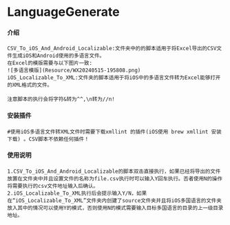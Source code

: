 # LanguageGenerate

#### 介绍
	CSV_To_iOS_And_Android_Localizable:文件夹中的的脚本适用于将Excel导出的CSV文件生成iOS和Android使用的多语言文件。
	在Excel的模版需要与以下图片一致:
	![多语言模版](Resource/WX20240515-195808.png)
	iOS_Localizable_To_XML:文件夹的脚本适用于将iOS中的多语言文件转为Excel能够打开的XML格式的文件。

	注意脚本的执行会将字符&转为^^,\n转为//n!

#### 安装插件
	
    #使用iOS多语言文件转XML文件时需要下载xmllint 的插件(iOS使用 brew xmllint 安装下载) 。CSV脚本不依赖任何插件！

#### 使用说明
	1.CSV_To_iOS_And_Android_Localizable的脚本双击直接执行，如果已经将导出的文件放置在文件夹中并且设置文件的名称为file.csv执行时可以输入Y回车执行。否者使用N的操作将需要执行的csv文件地址输入后确认。
	2.iOS_Localizable_To_XML执行后会提示输入Y/N，如果在“iOS_Localizable_To_XML”文件夹内创建了source文件夹并且将iOS多国语言的文件夹放入其中的情况可以使用Y的模式，否则使用N的模式需要输入目标多国语言的目录的上一级目录地址。
	

